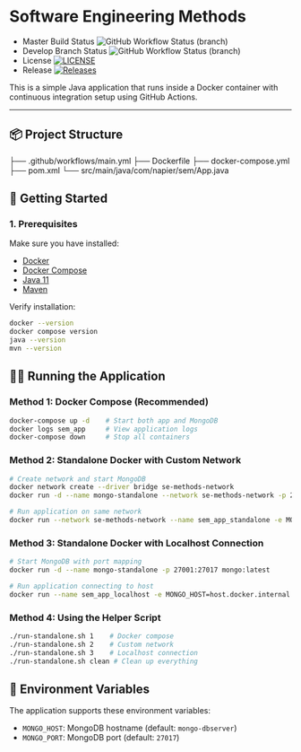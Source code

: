 # Software Engineering Methods

* Master Build Status ![GitHub Workflow Status (branch)](https://img.shields.io/github/actions/workflow/status/YOUR_USERNAME/seMethods/main.yml?branch=master)
* Develop Branch Status ![GitHub Workflow Status (branch)](https://img.shields.io/github/actions/workflow/status/YOUR_USERNAME/seMethods/main.yml?branch=develop)
* License [![LICENSE](https://img.shields.io/github/license/YOUR_USERNAME/seMethods.svg?style=flat-square)](https://github.com/YOUR_USERNAME/seMethods/blob/master/LICENSE)
* Release [![Releases](https://img.shields.io/github/release/YOUR_USERNAME/seMethods/all.svg?style=flat-square)](https://github.com/YOUR_USERNAME/seMethods/releases)

This is a simple Java application that runs inside a Docker container with continuous integration setup using GitHub Actions.

---

## 📦 Project Structure
├── .github/workflows/main.yml
├── Dockerfile
├── docker-compose.yml
├── pom.xml
└── src/main/java/com/napier/sem/App.java


## 🚀 Getting Started

### 1. Prerequisites
Make sure you have installed:
- [Docker](https://docs.docker.com/get-docker/)
- [Docker Compose](https://docs.docker.com/compose/)
- [Java 11](https://adoptium.net/)
- [Maven](https://maven.apache.org/)

Verify installation:
```bash
docker --version
docker compose version
java --version
mvn --version
```

## 🏃‍♂️ Running the Application

### Method 1: Docker Compose (Recommended)
```bash
docker-compose up -d    # Start both app and MongoDB
docker logs sem_app     # View application logs
docker-compose down     # Stop all containers
```

### Method 2: Standalone Docker with Custom Network
```bash
# Create network and start MongoDB
docker network create --driver bridge se-methods-network
docker run -d --name mongo-standalone --network se-methods-network -p 27001:27017 mongo:latest

# Run application on same network
docker run --network se-methods-network --name sem_app_standalone -e MONGO_HOST=mongo-standalone sem_app:latest
```

### Method 3: Standalone Docker with Localhost Connection
```bash
# Start MongoDB with port mapping
docker run -d --name mongo-standalone -p 27001:27017 mongo:latest

# Run application connecting to host
docker run --name sem_app_localhost -e MONGO_HOST=host.docker.internal -e MONGO_PORT=27001 sem_app:latest
```

### Method 4: Using the Helper Script
```bash
./run-standalone.sh 1    # Docker compose
./run-standalone.sh 2    # Custom network
./run-standalone.sh 3    # Localhost connection
./run-standalone.sh clean # Clean up everything
```

## 🔧 Environment Variables

The application supports these environment variables:

- `MONGO_HOST`: MongoDB hostname (default: `mongo-dbserver`)
- `MONGO_PORT`: MongoDB port (default: `27017`)